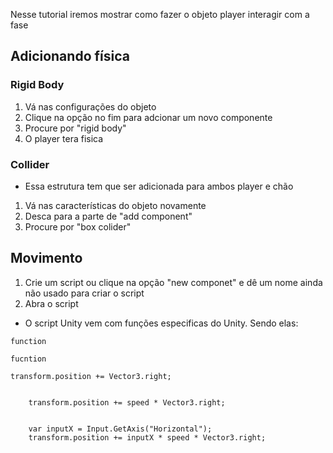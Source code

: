 Nesse tutorial iremos mostrar como fazer o objeto player interagir com a fase

## Adicionando física

### Rigid Body
1. Vá nas configurações do objeto
2. Clique na opção no fim para adcionar um novo componente
3. Procure por "rigid body"
4. O player tera fisica

### Collider
- Essa estrutura tem que ser adicionada para ambos player e chão
  
1. Vá nas características do objeto novamente
2. Desca para a parte de "add component"
3. Procure por "box colider"





## Movimento

1. Crie um script ou clique na opção "new componet" e dê um nome ainda não usado para criar o script
2. Abra o script

- O script Unity vem com funções especificas do Unity. Sendo elas:

````
function
````

````
fucntion
````



```
transform.position += Vector3.right;


    transform.position += speed * Vector3.right;


    var inputX = Input.GetAxis("Horizontal");
    transform.position += inputX * speed * Vector3.right;

   ```
